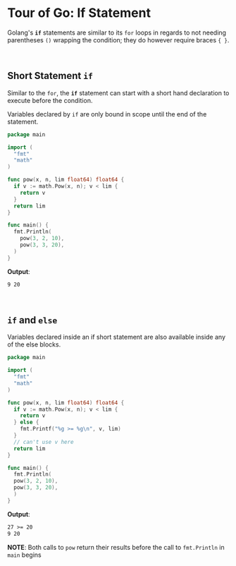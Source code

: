 # Tour of Go: If Statement

Golang's **`if`** statements are similar to its `for` loops in regards to not needing parentheses `()` wrapping the condition; they do however require braces `{ }`.

</br>

## Short Statement `if`

Similar to the `for`, the **`if`** statement can start with a short hand declaration to execute before the condition.

Variables declared by `if`  are only bound in scope until the end of the statement.

```go
package main

import (
  "fmt"
  "math"
)

func pow(x, n, lim float64) float64 {
  if v := math.Pow(x, n); v < lim {
    return v
  }
  return lim
}

func main() {
  fmt.Println(
    pow(3, 2, 10),
    pow(3, 3, 20),
  )
}
```

**Output**:

```txt
9 20
```

</br>

## `if` and `else`

Variables declared inside an if short statement are also available inside any of the else blocks.

```go
package main

import (
  "fmt"
  "math"
)

func pow(x, n, lim float64) float64 {
  if v := math.Pow(x, n); v < lim {
    return v
  } else {
    fmt.Printf("%g >= %g\n", v, lim)
  }
  // can't use v here
  return lim
}

func main() {
  fmt.Println(
  pow(3, 2, 10),
  pow(3, 3, 20),
  )
}
```

**Output**:

```txt
27 >= 20
9 20
```

**NOTE**: Both calls to `pow` return their results before the call to `fmt.Println` in `main` begins
